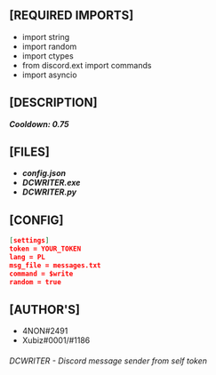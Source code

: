 ## [REQUIRED IMPORTS]

- import string
- import random
- import ctypes
- from discord.ext import commands
- import asyncio

## [DESCRIPTION]

***Cooldown: 0.75***

## [FILES]
- ***config.json***
- ***DCWRITER.exe***
- ***DCWRITER.py*** 

## [CONFIG]

```json
[settings]
token = YOUR_TOKEN
lang = PL
msg_file = messages.txt
command = $write
random = true
```

## [AUTHOR'S]

- 4NON#2491
- Xubiz#0001/#1186

###### DCWRITER - Discord message sender from self token
